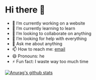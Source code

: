 # Hi there 👋

- 🔭 I’m currently working on a website
- 🌱 I’m currently learning to learn
- 👯 I’m looking to collaborate on anything
- 🤔 I’m looking for help with everything
- 💬 Ask me about anything
- 📫 How to reach me: [email](malte.dostal@gmail.com)
- 😄 Pronouns: he
- ⚡ Fun fact: I waste way too much time

[![Anurag's github stats](https://github-readme-stats.vercel.app/api?username=edgelord314)](https://github.com/anuraghazra/github-readme-stats)

